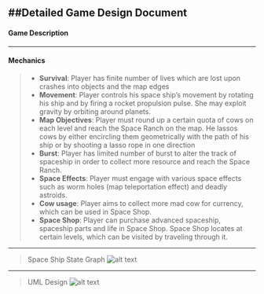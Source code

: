##Detailed Game Design Document
---

#### __Game Description__


----------

#### __Mechanics__
> * __Survival__: Player has finite number of lives which are lost upon crashes into objects and the map edges
> * __Movement__: Player controls his space ship’s movement by rotating his ship and by firing a rocket propulsion pulse. She may exploit gravity by orbiting around planets.
> * __Map Objectives__: Player must round up a certain quota of cows on each level and reach the Space Ranch on the map. He lassos cows by either encircling them geometrically with the path of his ship or by shooting a lasso rope in one direction
> * __Burst__: Player has limited number of burst to alter the track of spaceship in order to collect more resource and reach the Space Ranch.
> * __Space Effects__: Player must engage with various space effects such as worm holes (map teleportation effect) and deadly astroids.
> * __Cow usage__: Player aims to collect more mad cow for currency, which can be used in Space Shop.
> * __Space Shop__: Player can purchase advanced spaceship, spaceship parts and life in Space Shop. Space Shop locates at certain levels, which can be visited by traveling through it. 


----------


> Space Ship State Graph
> ![alt text](https://github.com/mstrotta/space-rodeo/blob/master/Spaceship%20State.jpg "Logo Title Text 1")


----------
>UML Design
>![alt text](https://github.com/mstrotta/space-rodeo/blob/master/UML%20Design.jpg "Logo Title Text 1")

